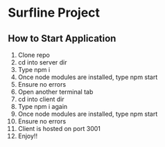 # Surfline Project

## How to Start Application

1. Clone repo
2. cd into server dir
3. Type npm i
4. Once node modules are installed, type npm start
5. Ensure no errors
6. Open another terminal tab
7. cd into client dir
8. Type npm i again
9. Once node modules are installed, type npm start
10. Ensure no errors
11. Client is hosted on port 3001
12. Enjoy!!
